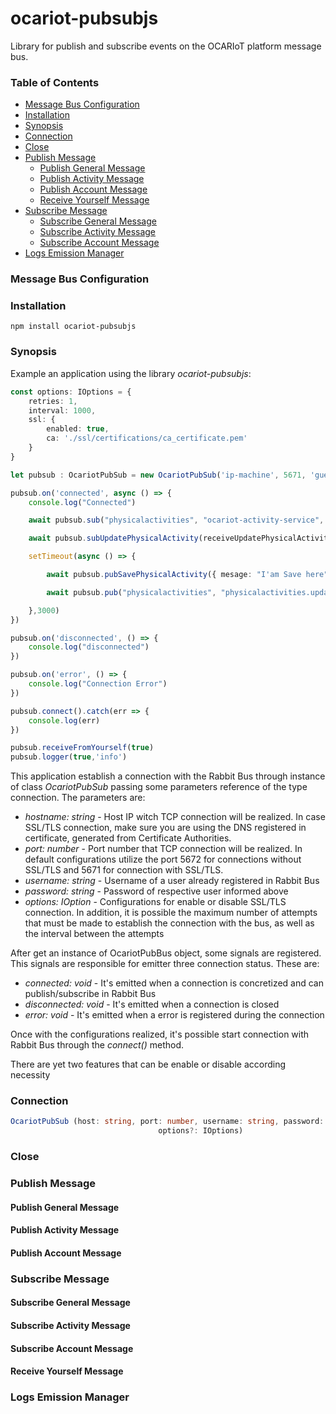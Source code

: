 #   ocariot-pubsubjs
Library for publish and subscribe events on the OCARIoT platform message bus.

### Table of Contents
- [Message Bus Configuration](#message-bus-configuration)
- [Installation](#installation)
- [Synopsis](#synopsis)
- [Connection](#connection)
- [Close](#close)
- [Publish Message](#publish-message)
  - [Publish General Message](#publish-general-message)
  - [Publish Activity Message](#publish-activity-message)
  - [Publish Account Message](#publish-account-message)
  - [Receive Yourself Message](#receive-yourself-message)
- [Subscribe Message](#subscribe-message)
  - [Subscribe General Message](#subscribe-general-message)
  - [Subscribe Activity Message](#subscribe-activity-message)
  - [Subscribe Account Message](#subscribe-account-message)
- [Logs Emission Manager](#logs-emission-manager)

### Message Bus Configuration

### Installation

    npm install ocariot-pubsubjs
  
### Synopsis
Example an application using the library *ocariot-pubsubjs*:
```TypeScript
const options: IOptions = {
    retries: 1,
    interval: 1000,
    ssl: {
        enabled: true,
        ca: './ssl/certifications/ca_certificate.pem'
    }
}

let pubsub : OcariotPubSub = new OcariotPubSub('ip-machine', 5671, 'guest', 'guest', options);

pubsub.on('connected', async () => {
    console.log("Connected")

    await pubsub.sub("physicalactivities", "ocariot-activity-service", "physicalactivities.save", receiveMessage)

    await pubsub.subUpdatePhysicalActivity(receiveUpdatePhysicalActivity)

    setTimeout(async () => {

        await pubsub.pubSavePhysicalActivity({ mesage: "I'am Save here" })

        await pubsub.pub("physicalactivities", "physicalactivities.update", { mesage: "I'am Update here" })

    },3000)
})

pubsub.on('disconnected', () => {
    console.log("disconnected")
})

pubsub.on('error', () => {
    console.log("Connection Error")
})

pubsub.connect().catch(err => {
    console.log(err)
})

pubsub.receiveFromYourself(true)
pubsub.logger(true,'info')
```
This application establish a connection with the Rabbit Bus through instance of class *OcariotPubSub* 
passing some parameters reference of the type connection. The parameters are:

- *hostname: string* - Host IP witch TCP connection will be realized. In case SSL/TLS  connection, make sure you are 
using the DNS registered in certificate, generated from Certificate Authorities.
- *port: number* - Port number that TCP connection will be realized. In default configurations utilize the port 5672 for 
connections without  SSL/TLS and 5671 for connection with SSL/TLS.
- *username: string* - Username of a user already registered in Rabbit Bus  
- *password: string* - Password of respective user informed above 
- *options: IOption* - Configurations for enable or disable SSL/TLS connection. 
In addition, it is possible the maximum number of attempts that must be made to establish the connection with the bus, 
as well as the interval between the attempts  

After get an instance of OcariotPubBus object, some signals are registered. This signals are responsible for emitter 
three connection status. These are: 

- *connected: void* - It's emitted when a connection is concretized and can publish/subscribe in Rabbit Bus
- *disconnected: void* - It's emitted when a connection is closed 
- *error: void* - It's emitted when a error is registered during the connection

Once with the configurations realized, it's possible start connection with Rabbit Bus through the *connect()* method.

There are yet two features that can be enable or disable according necessity  

### Connection
```TypeScript
OcariotPubSub (host: string, port: number, username: string, password: string,
                                 options?: IOptions)
```

### Close

### Publish Message

#### Publish General Message

#### Publish Activity Message

#### Publish Account Message

### Subscribe Message

#### Subscribe General Message

#### Subscribe Activity Message

#### Subscribe Account Message

#### Receive Yourself Message

###  Logs Emission Manager
